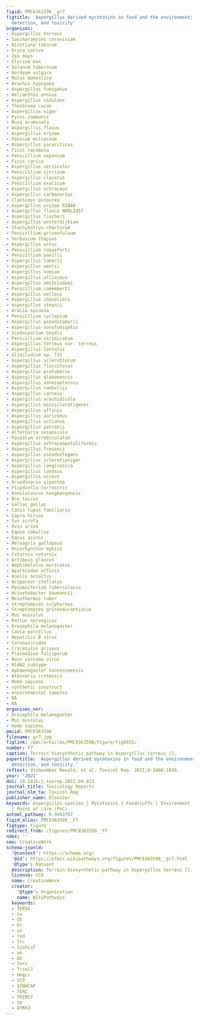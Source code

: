 ```yaml
---
figid: PMC8363598__gr7
figtitle: 'Aspergillus derived mycotoxins in food and the environment: Prevalence,
  detection, and toxicity'
organisms:
- Aspergillus terreus
- Saccharomyces cerevisiae
- Nicotiana tabacum
- Oryza sativa
- Zea mays
- Glycine max
- Solanum tuberosum
- Hordeum vulgare
- Malus domestica
- Arachis hypogaea
- Aspergillus fumigatus
- Helianthus annuus
- Aspergillus nidulans
- Theobroma cacao
- Aspergillus niger
- Pyrus communis
- Musa acuminata
- Aspergillus flavus
- Aspergillus oryzae
- Panicum miliaceum
- Aspergillus parasiticus
- Ficus racemosa
- Penicillium expansum
- Ficus carica
- Aspergillus versicolor
- Penicillium citrinum
- Aspergillus clavatus
- Penicillium oxalicum
- Aspergillus ochraceus
- Aspergillus carbonarius
- Claviceps purpurea
- Aspergillus oryzae RIB40
- Aspergillus flavus NRRL3357
- Aspergillus fischeri
- Aspergillus westerdijkiae
- Stachybotrys chartarum
- Penicillium griseofulvum
- Verbascum thapsus
- Aspergillus ustus
- Penicillium roqueforti
- Penicillium paxilli
- Aspergillus tamarii
- Aspergillus wentii
- Aspergillus nomiae
- Aspergillus alliaceus
- Aspergillus amstelodami
- Penicillium camemberti
- Aspergillus melleus
- Aspergillus chevalieri
- Aspergillus steynii
- Aralia spinosa
- Penicillium cyclopium
- Aspergillus pseudotamarii
- Aspergillus novofumigatus
- Scedosporium boydii
- Penicillium viridicatum
- Aspergillus terreus var. terreus
- Aspergillus lentulus
- Gliocladium sp. T31
- Aspergillus sclerotiorum
- Aspergillus flocculosus
- Aspergillus protuberus
- Aspergillus alabamensis
- Aspergillus venezuelensis
- Aspergillus rambellii
- Aspergillus carneus
- Aspergillus arachidicola
- Aspergillus minisclerotigenes
- Aspergillus affinis
- Aspergillus auricomus
- Aspergillus ostianus
- Aspergillus petrakii
- Alternaria sesamicola
- Paspalum scrobiculatum
- Aspergillus ochraceopetaliformis
- Aspergillus fresenii
- Aspergillus pseudoelegans
- Aspergillus sclerotioniger
- Aspergillus longivesica
- Aspergillus lanosus
- Aspergillus niveus
- Arundinaria gigantea
- Floydiella terrestris
- Annulatascus hongkongensis
- Bos taurus
- Gallus gallus
- Canis lupus familiaris
- Capra hircus
- Sus scrofa
- Ovis aries
- Equus caballus
- Equus asinus
- Meleagris gallopavo
- Oncorhynchus mykiss
- Coturnix coturnix
- Artibeus glaucus
- Amphibolurus muricatus
- Apareiodon affinis
- Anolis occultus
- Acipenser stellatus
- Mycobacterium tuberculosis
- Acinetobacter baumannii
- Meiothermus ruber
- Streptomyces sulphureus
- Streptomyces griseoaurantiacus
- Mus musculus
- Rattus norvegicus
- Drosophila melanogaster
- Cavia porcellus
- Hepatitis B virus
- Coronaviridae
- Cricetulus griseus
- Plasmodium falciparum
- Rous sarcoma virus
- H14N2 subtype
- Aphaenogaster tennesseensis
- Albinaria cretensis
- Homo sapiens
- synthetic construct
- environmental samples
- NA
- NA
organisms_ner:
- Drosophila melanogaster
- Mus musculus
- Homo sapiens
pmcid: PMC8363598
filename: gr7.jpg
figlink: /pmc/articles/PMC8363598/figure/fig0035/
number: F7
caption: Terrein biosynthetic pathway in Aspergillus terreus [].
papertitle: 'Aspergillus derived mycotoxins in food and the environment: Prevalence,
  detection, and toxicity.'
reftext: Vishwambar Navale, et al. Toxicol Rep. 2021;8:1008-1030.
year: '2021'
doi: 10.1016/j.toxrep.2021.04.013
journal_title: Toxicology Reports
journal_nlm_ta: Toxicol Rep
publisher_name: Elsevier
keywords: Aspergillus species | Mycotoxins | Foodstuffs | Environment | OMICS | Aptamers
  | Point of care (PoC)
automl_pathway: 0.9403757
figid_alias: PMC8363598__F7
figtype: Figure
redirect_from: /figures/PMC8363598__F7
ndex: ''
seo: CreativeWork
schema-jsonld:
  '@context': https://schema.org/
  '@id': https://pfocr.wikipathways.org/figures/PMC8363598__gr7.html
  '@type': Dataset
  description: Terrein biosynthetic pathway in Aspergillus terreus [].
  license: CC0
  name: CreativeWork
  creator:
    '@type': Organization
    name: WikiPathways
  keywords:
  - TER94
  - te
  - dh
  - Kr
  - ox
  - red
  - trc
  - Sinhcaf
  - oh
  - Dh
  - Terc
  - Trim17
  - Hmgcr
  - VCP
  - SINHCAF
  - TERC
  - TRIM17
  - IK
  - DYRK3
---
```

